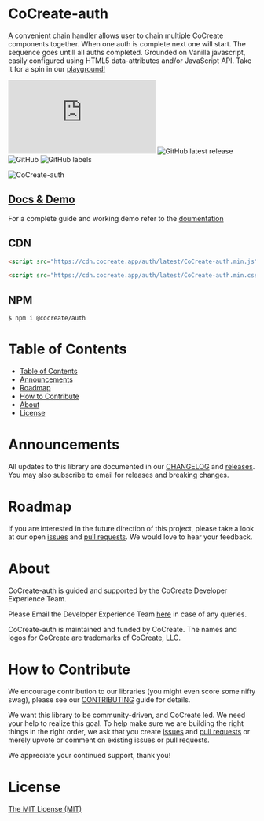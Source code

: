 # CoCreate-auth

A convenient chain handler allows user to chain multiple CoCreate components together. When one auth is complete next one will start. The sequence goes untill all auths completed. Grounded on Vanilla javascript, easily configured using HTML5 data-attributes and/or JavaScript API. Take it for a spin in our [playground!](https://cocreate.app/docs/auth)

![GitHub file size in bytes](https://img.shields.io/github/size/CoCreate-app/CoCreate-auth/dist/CoCreate-auth.min.js?label=minified%20size&style=for-the-badge)
![GitHub latest release](https://img.shields.io/github/v/release/CoCreate-app/CoCreate-auth?style=for-the-badge)
![GitHub](https://img.shields.io/github/license/CoCreate-app/CoCreate-auth?style=for-the-badge)
![GitHub labels](https://img.shields.io/github/labels/CoCreate-app/CoCreate-auth/help%20wanted?style=for-the-badge)

![CoCreate-auth](https://cdn.cocreate.app/docs/CoCreate-auth.gif)

## [Docs & Demo](https://cocreate.app/docs/auth)

For a complete guide and working demo refer to the [doumentation](https://cocreate.app/docs/auth)

## CDN

```html
<script src="https://cdn.cocreate.app/auth/latest/CoCreate-auth.min.js"></script>
```

```html
<script src="https://cdn.cocreate.app/auth/latest/CoCreate-auth.min.css"></script>
```

## NPM

```shell
$ npm i @cocreate/auth
```

# Table of Contents

- [Table of Contents](#table-of-contents)
- [Announcements](#announcements)
- [Roadmap](#roadmap)
- [How to Contribute](#how-to-contribute)
- [About](#about)
- [License](#license)

<a name="announcements"></a>

# Announcements

All updates to this library are documented in our [CHANGELOG](https://github.com/CoCreate-app/CoCreate-auth/blob/master/CHANGELOG.md) and [releases](https://github.com/CoCreate-app/CoCreate-auth/releases). You may also subscribe to email for releases and breaking changes.

<a name="roadmap"></a>

# Roadmap

If you are interested in the future direction of this project, please take a look at our open [issues](https://github.com/CoCreate-app/CoCreate-auth/issues) and [pull requests](https://github.com/CoCreate-app/CoCreate-auth/pulls). We would love to hear your feedback.

<a name="about"></a>

# About

CoCreate-auth is guided and supported by the CoCreate Developer Experience Team.

Please Email the Developer Experience Team [here](mailto:develop@cocreate.app) in case of any queries.

CoCreate-auth is maintained and funded by CoCreate. The names and logos for CoCreate are trademarks of CoCreate, LLC.

<a name="contribute"></a>

# How to Contribute

We encourage contribution to our libraries (you might even score some nifty swag), please see our [CONTRIBUTING](https://github.com/CoCreate-app/CoCreate-auth/blob/master/CONTRIBUTING.md) guide for details.

We want this library to be community-driven, and CoCreate led. We need your help to realize this goal. To help make sure we are building the right things in the right order, we ask that you create [issues](https://github.com/CoCreate-app/CoCreate-auth/issues) and [pull requests](https://github.com/CoCreate-app/CoCreate-auth/pulls) or merely upvote or comment on existing issues or pull requests.

We appreciate your continued support, thank you!

# License

[The MIT License (MIT)](https://github.com/CoCreate-app/CoCreate-auth/blob/master/LICENSE)
